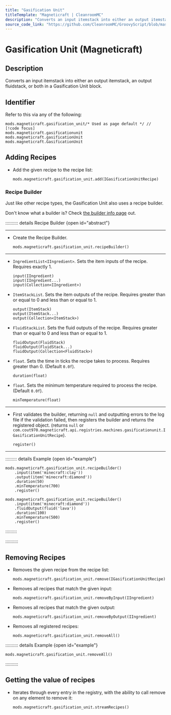 ```yaml
---
title: "Gasification Unit"
titleTemplate: "Magneticraft | CleanroomMC"
description: "Converts an input itemstack into either an output itemstack, an output fluidstack, or both in a Gasification Unit block."
source_code_link: "https://github.com/CleanroomMC/GroovyScript/blob/master/src/main/java/com/cleanroommc/groovyscript/compat/mods/magneticraft/GasificationUnit.java"
---
```


# Gasification Unit (Magneticraft)

## Description

Converts an input itemstack into either an output itemstack, an output fluidstack, or both in a Gasification Unit block.

## Identifier

Refer to this via any of the following:

```groovy:no-line-numbers {1}
mods.magneticraft.gasification_unit/* Used as page default */ // [!code focus]
mods.magneticraft.gasificationunit
mods.magneticraft.gasificationUnit
mods.magneticraft.GasificationUnit
```


## Adding Recipes

- Add the given recipe to the recipe list:

    ```groovy:no-line-numbers
    mods.magneticraft.gasification_unit.add(IGasificationUnitRecipe)
    ```


### Recipe Builder

Just like other recipe types, the Gasification Unit also uses a recipe builder.

Don't know what a builder is? Check [the builder info page](../../getting_started/builder.md) out.

:::::::::: details Recipe Builder {open id="abstract"}

---

- Create the Recipe Builder.

    ```groovy:no-line-numbers
    mods.magneticraft.gasification_unit.recipeBuilder()
    ```

---

- `IngredientList<IIngredient>`. Sets the item inputs of the recipe. Requires exactly 1.

    ```groovy:no-line-numbers
    input(IIngredient)
    input(IIngredient...)
    input(Collection<IIngredient>)
    ```

- `ItemStackList`. Sets the item outputs of the recipe. Requires greater than or equal to 0 and less than or equal to 1.

    ```groovy:no-line-numbers
    output(ItemStack)
    output(ItemStack...)
    output(Collection<ItemStack>)
    ```

- `FluidStackList`. Sets the fluid outputs of the recipe. Requires greater than or equal to 0 and less than or equal to 1.

    ```groovy:no-line-numbers
    fluidOutput(FluidStack)
    fluidOutput(FluidStack...)
    fluidOutput(Collection<FluidStack>)
    ```

- `float`. Sets the time in ticks the recipe takes to process. Requires greater than 0. (Default `0.0f`).

    ```groovy:no-line-numbers
    duration(float)
    ```

- `float`. Sets the minimum temperature required to process the recipe. (Default `0.0f`).

    ```groovy:no-line-numbers
    minTemperature(float)
    ```

---

- First validates the builder, returning `null` and outputting errors to the log file if the validation failed, then registers the builder and returns the registered object. (returns `null` or `com.cout970.magneticraft.api.registries.machines.gasificationunit.IGasificationUnitRecipe`).

    ```groovy:no-line-numbers
    register()
    ```

---

::::::::: details Example {open id="example"}
```groovy:no-line-numbers
mods.magneticraft.gasification_unit.recipeBuilder()
    .input(item('minecraft:clay'))
    .output(item('minecraft:diamond'))
    .duration(50)
    .minTemperature(700)
    .register()

mods.magneticraft.gasification_unit.recipeBuilder()
    .input(item('minecraft:diamond'))
    .fluidOutput(fluid('lava'))
    .duration(100)
    .minTemperature(500)
    .register()
```

:::::::::

::::::::::

## Removing Recipes

- Removes the given recipe from the recipe list:

    ```groovy:no-line-numbers
    mods.magneticraft.gasification_unit.remove(IGasificationUnitRecipe)
    ```

- Removes all recipes that match the given input:

    ```groovy:no-line-numbers
    mods.magneticraft.gasification_unit.removeByInput(IIngredient)
    ```

- Removes all recipes that match the given output:

    ```groovy:no-line-numbers
    mods.magneticraft.gasification_unit.removeByOutput(IIngredient)
    ```

- Removes all registered recipes:

    ```groovy:no-line-numbers
    mods.magneticraft.gasification_unit.removeAll()
    ```

:::::::::: details Example {open id="example"}
```groovy:no-line-numbers
mods.magneticraft.gasification_unit.removeAll()
```

::::::::::

## Getting the value of recipes

- Iterates through every entry in the registry, with the ability to call remove on any element to remove it:

    ```groovy:no-line-numbers
    mods.magneticraft.gasification_unit.streamRecipes()
    ```
